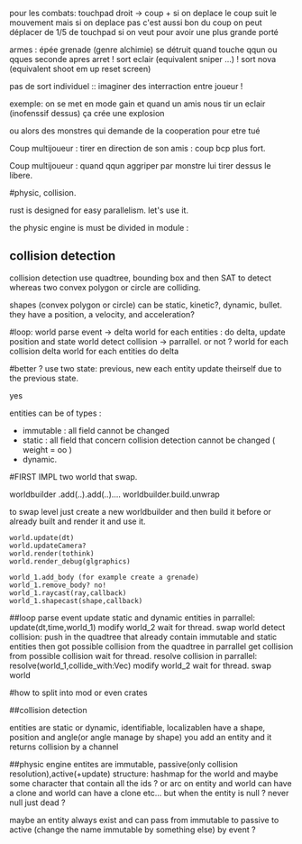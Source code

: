 pour les combats:
	touchpad droit -> coup + si on deplace le coup suit le mouvement 
		mais si on deplace pas c'est aussi bon
		du coup on peut déplacer de 1/5 de touchpad si on veut pour avoir
		une plus grande porté

armes :
	épée
	grenade (genre alchimie) se détruit quand touche qqun ou qques seconde apres arret 
!	sort eclair (equivalent sniper ...)
!	sort nova (equivalent shoot em up reset screen)

pas de sort individuel :: imaginer des interraction entre joueur !

exemple: on se met en mode gain et quand un amis nous tir un eclair (inofenssif dessus) ça crée une explosion

ou alors des monstres qui demande de la cooperation pour etre tué

Coup multijoueur : tirer en direction de son amis : coup bcp plus fort.

Coup multijoueur : quand qqun aggriper par monstre lui tirer dessus le libere.

#physic, collision.

rust is designed for easy parallelism. let's use it.

the physic engine is must be divided in module :
## collision detection
collision detection use quadtree, bounding box and then SAT to detect whereas two convex polygon or circle are colliding.

shapes (convex polygon or circle) can be static, kinetic?, dynamic, bullet.
they have a position, a velocity, and acceleration?

#loop:
world parse event -> delta
world for each entities : do delta, update position and state
world detect collision -> parrallel. or not ?
world for each collision delta
world for each entities do delta

#better ?
use two state: previous, new 
each entity update theirself due to the previous state.

yes

entities can be of types :
* immutable : all field cannot be changed 
* static : all field that concern collision detection cannot be changed ( weight = oo )
* dynamic.

#FIRST IMPL 
two world that swap.

worldbuilder .add(..).add(..)....
worldbuilder.build.unwrap

to swap level just create a new worldbuilder and then build it before or already built and render it and use it.

	world.update(dt)
	world.updateCamera?
	world.render(tothink)
	world.render_debug(glgraphics)

	world_1.add_body (for example create a grenade)
	world_1.remove_body? no!
	world_1.raycast(ray,callback)
	world_1.shapecast(shape,callback)

##loop
parse event
update static and dynamic entities in parrallel:
	update(dt,time,world_1) modify world_2
wait for thread.
swap world
detect collision:
	push in the quadtree that already contain immutable and static entities
	then got possible collision from the quadtree
	in parrallel get collision from possible collision 
wait for thread.
resolve collision in parrallel:
	resolve(world_1,collide_with:Vec<entity>) modify world_2
wait for thread.
swap world

#how to split into mod or even crates

##collision detection

entities are static or dynamic, identifiable, localizablen have a shape, position and angle(or angle manage by shape)
you add an entity and it returns collision by a channel

##physic engine 
entites are immutable, passive(only collision resolution),active(+update)
structure:
hashmap for the world
and maybe some character that contain all the ids ?
or arc on entity and world can have a clone and world can have a clone etc... but when the entity is null ? never null just dead ?

maybe an entity always exist and can pass from immutable to passive to active (change the name immutable by something else) by event ?



